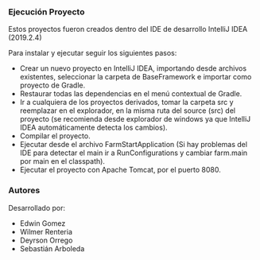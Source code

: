 ### Ejecución Proyecto

Estos proyectos fueron creados dentro del IDE de desarrollo IntelliJ IDEA (2019.2.4)

Para instalar y ejecutar seguir los siguientes pasos:
- Crear un nuevo proyecto en IntelliJ IDEA, importando desde archivos existentes, seleccionar la carpeta de BaseFramework e importar como proyecto de Gradle.
- Restaurar todas las dependencias en el menú contextual de Gradle.
- Ir a cualquiera de los proyectos derivados, tomar la carpeta src y reemplazar en el explorador, en la misma ruta del source (src) del proyecto (se recomienda desde explorador de windows ya que IntelliJ IDEA automáticamente detecta los cambios).
- Compilar el proyecto.
- Ejecutar desde el archivo FarmStartApplication (Si hay problemas del IDE para detectar el main ir a RunConfigurations y cambiar farm.main por main en el classpath).
- Ejecutar el proyecto con Apache Tomcat, por el puerto 8080.

### Autores

Desarrollado por:
- Edwin Gomez
- Wilmer Renteria
- Deyrson Orrego
- Sebastián Arboleda
